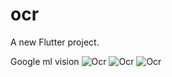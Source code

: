 # ocr

A new Flutter project.

Google ml vision
![Ocr](https://firebasestorage.googleapis.com/v0/b/fir-crud-6ed2f.appspot.com/o/a2_303x640.jpg?alt=media&token=05a03953-198f-4093-8aa2-0f4c5f54b56b)
![Ocr](https://firebasestorage.googleapis.com/v0/b/fir-crud-6ed2f.appspot.com/o/a_303x640.jpg?alt=media&token=e3ad46a6-0c90-4484-a886-099c8ab370c2)
![Ocr](https://firebasestorage.googleapis.com/v0/b/fir-crud-6ed2f.appspot.com/o/a1_303x640.jpg?alt=media&token=0ff7436b-066a-4f0c-b242-7d5e35e3929e)
